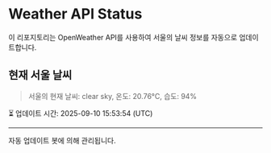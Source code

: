 
# Weather API Status

이 리포지토리는 OpenWeather API를 사용하여 서울의 날씨 정보를 자동으로 업데이트합니다.

## 현재 서울 날씨
> 서울의 현재 날씨: clear sky, 온도: 20.76°C, 습도: 94%

⏳ 업데이트 시간: 2025-09-10 15:53:54 (UTC)

---
자동 업데이트 봇에 의해 관리됩니다.
